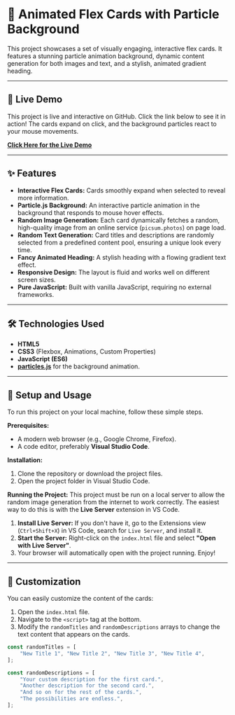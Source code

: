 # 🌟 Animated Flex Cards with Particle Background

This project showcases a set of visually engaging, interactive flex cards. It features a stunning particle animation background, dynamic content generation for both images and text, and a stylish, animated gradient heading.

---

## 🚀 Live Demo

This project is live and interactive on GitHub. Click the link below to see it in action! The cards expand on click, and the background particles react to your mouse movements.

**[Click Here for the Live Demo](https://nitesh-shaw-098.github.io/Animated-Flex-Card/)**

---

## ✨ Features

- **Interactive Flex Cards:** Cards smoothly expand when selected to reveal more information.
- **Particle.js Background:** An interactive particle animation in the background that responds to mouse hover effects.
- **Random Image Generation:** Each card dynamically fetches a random, high-quality image from an online service (`picsum.photos`) on page load.
- **Random Text Generation:** Card titles and descriptions are randomly selected from a predefined content pool, ensuring a unique look every time.
- **Fancy Animated Heading:** A stylish heading with a flowing gradient text effect.
- **Responsive Design:** The layout is fluid and works well on different screen sizes.
- **Pure JavaScript:** Built with vanilla JavaScript, requiring no external frameworks.

---

## 🛠️ Technologies Used

-   **HTML5**
-   **CSS3** (Flexbox, Animations, Custom Properties)
-   **JavaScript (ES6)**
-   **[particles.js](https://github.com/VincentGarreau/particles.js/)** for the background animation.

---

## 🔧 Setup and Usage

To run this project on your local machine, follow these simple steps.

**Prerequisites:**
- A modern web browser (e.g., Google Chrome, Firefox).
- A code editor, preferably **Visual Studio Code**.

**Installation:**
1.  Clone the repository or download the project files.
2.  Open the project folder in Visual Studio Code.

**Running the Project:**
This project must be run on a local server to allow the random image generation from the internet to work correctly. The easiest way to do this is with the **Live Server** extension in VS Code.

1.  **Install Live Server:** If you don't have it, go to the Extensions view (`Ctrl+Shift+X`) in VS Code, search for `Live Server`, and install it.
2.  **Start the Server:** Right-click on the `index.html` file and select **"Open with Live Server"**.
3.  Your browser will automatically open with the project running. Enjoy!

---

## 🎨 Customization

You can easily customize the content of the cards:

1.  Open the `index.html` file.
2.  Navigate to the `<script>` tag at the bottom.
3.  Modify the `randomTitles` and `randomDescriptions` arrays to change the text content that appears on the cards.

```javascript
const randomTitles = [
    "New Title 1", "New Title 2", "New Title 3", "New Title 4",
];

const randomDescriptions = [
    "Your custom description for the first card.",
    "Another description for the second card.",
    "And so on for the rest of the cards.",
    "The possibilities are endless.",
];
